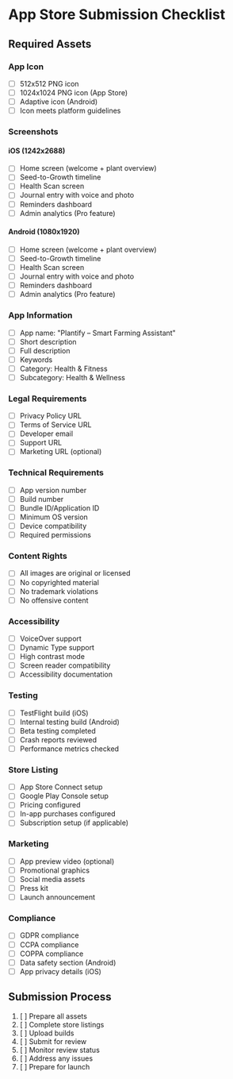 # App Store Submission Checklist

## Required Assets

### App Icon
- [ ] 512x512 PNG icon
- [ ] 1024x1024 PNG icon (App Store)
- [ ] Adaptive icon (Android)
- [ ] Icon meets platform guidelines

### Screenshots
#### iOS (1242x2688)
- [ ] Home screen (welcome + plant overview)
- [ ] Seed-to-Growth timeline
- [ ] Health Scan screen
- [ ] Journal entry with voice and photo
- [ ] Reminders dashboard
- [ ] Admin analytics (Pro feature)

#### Android (1080x1920)
- [ ] Home screen (welcome + plant overview)
- [ ] Seed-to-Growth timeline
- [ ] Health Scan screen
- [ ] Journal entry with voice and photo
- [ ] Reminders dashboard
- [ ] Admin analytics (Pro feature)

### App Information
- [ ] App name: "Plantify – Smart Farming Assistant"
- [ ] Short description
- [ ] Full description
- [ ] Keywords
- [ ] Category: Health & Fitness
- [ ] Subcategory: Health & Wellness

### Legal Requirements
- [ ] Privacy Policy URL
- [ ] Terms of Service URL
- [ ] Developer email
- [ ] Support URL
- [ ] Marketing URL (optional)

### Technical Requirements
- [ ] App version number
- [ ] Build number
- [ ] Bundle ID/Application ID
- [ ] Minimum OS version
- [ ] Device compatibility
- [ ] Required permissions

### Content Rights
- [ ] All images are original or licensed
- [ ] No copyrighted material
- [ ] No trademark violations
- [ ] No offensive content

### Accessibility
- [ ] VoiceOver support
- [ ] Dynamic Type support
- [ ] High contrast mode
- [ ] Screen reader compatibility
- [ ] Accessibility documentation

### Testing
- [ ] TestFlight build (iOS)
- [ ] Internal testing build (Android)
- [ ] Beta testing completed
- [ ] Crash reports reviewed
- [ ] Performance metrics checked

### Store Listing
- [ ] App Store Connect setup
- [ ] Google Play Console setup
- [ ] Pricing configured
- [ ] In-app purchases configured
- [ ] Subscription setup (if applicable)

### Marketing
- [ ] App preview video (optional)
- [ ] Promotional graphics
- [ ] Social media assets
- [ ] Press kit
- [ ] Launch announcement

### Compliance
- [ ] GDPR compliance
- [ ] CCPA compliance
- [ ] COPPA compliance
- [ ] Data safety section (Android)
- [ ] App privacy details (iOS)

## Submission Process
1. [ ] Prepare all assets
2. [ ] Complete store listings
3. [ ] Upload builds
4. [ ] Submit for review
5. [ ] Monitor review status
6. [ ] Address any issues
7. [ ] Prepare for launch 